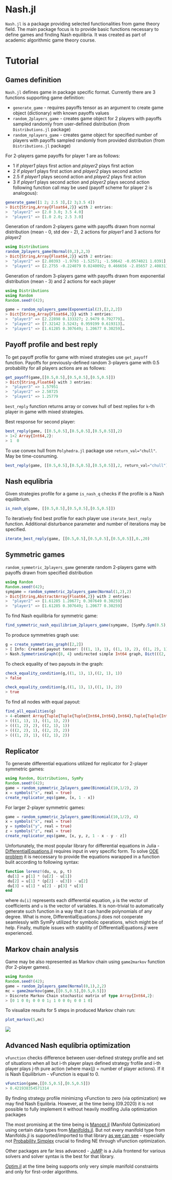 # Nash.jl

`Nash.jl` is a package providing selected functionalities from game theory field. The main package focus is to provide basic functions necessary to define games and finding Nash equilibria. It was created as part of academic algorithmic game theory course.


Tutorial
=========

## Games definition

`Nash.jl` defines game in package specific format. Currently there are 3 functions supporting game definition:
* `generate_game` - requires payoffs tensor as an argument to create game object (dictionary) with known payoffs values
* `random_2players_game` - creates game object for 2 players with payoffs sampled randomly from user-defined distribution (from `Distributions.jl` package)
* `random_nplayers_game` - creates game object for specified number of players with payoffs sampled randomly from provided distribution (from `Distributions.jl` package)

For 2-players game payoffs for player 1 are as follows:
* 1 if _player1_ plays first action and _player2_ plays first action
* 2 if _player1_ plays first action and _player2_ plays second action
* 2.5 if _player1_ plays second action and _player2_ plays first action
* 3 if _player1_ plays second action and _player2_ plays second action
following function call may be used (payoff scheme for player 2 is analogous):

```julia
generate_game([1 2; 2.5 3],[2 3;3.5 4])
> Dict{String,Array{Float64,2}} with 2 entries:
>  "player2" => [2.0 3.0; 3.5 4.0]
>  "player1" => [1.0 2.0; 2.5 3.0]
```

Generation of random 2-players game with payoffs drawn from normal distribution (mean - 0, std dev - 2), 2 actions for _player1_ and 3 actions for _player2_

```julia
using Distributions
random_2players_game(Normal(0,2),2,3)
> Dict{String,Array{Float64,2}} with 2 entries:
>  "player2" => [2.80393 -1.9793 -1.52571; -1.50642 -0.0574021 1.0391]
>  "player1" => [2.2755 -0.224079 0.0240092; 0.466656 -2.85657 2.40831]
```

Generation of random 3-players game with payoffs drawn from exponential distribution (mean - 3) and 2 actions for each player

```julia
using Distributions
using Random
Random.seed!(42);

game = random_nplayers_game(Exponential(2),[2,2,2])
> Dict{String,Array{Float64,3}} with 3 entries:
>  "player3" => [2.22898 0.133327; 2.9479 0.792779]…
>  "player2" => [7.32142 3.5243; 0.959199 0.619313]…
>  "player1" => [1.61285 0.307649; 1.20677 0.30259]…
```

## Payoff profile and best reply

To get payoff profile for game with mixed strategies use `get_payoff` function. Payoffs for previously-defined random 3-players game with 0.5 probability for all players actions are as follows:

```julia
get_payoff(game,[[0.5,0.5],[0.5,0.5],[0.5,0.5]])
> Dict{String,Float64} with 3 entries:
>  "player3" => 1.57951
>  "player2" => 2.58725
>  "player1" => 1.25779
```

`best_reply` function returns array or convex hull of best replies for `k`-th player in game with mixed strategies.

Best response for second player:

```julia
best_reply(game, [[0.5,0.5],[0.5,0.5],[0.5,0.5]],2)
> 1×2 Array{Int64,2}:
> 1  0
```

To use convex hull from `Polyhedra.jl` package use `return_val="chull"`. May be time-cosnuming.

```julia
best_reply(game, [[0.5,0.5],[0.5,0.5],[0.5,0.5]],2, return_val="chull")
```

## Nash equlibria

Given strategies profile for a game `is_nash_q` checks if the profile is a Nash equilibrium.

```julia
is_nash_q(game, [[0.5,0.5],[0.5,0.5],[0.5,0.5]])
```

To iteratively find best profile for each player use `iterate_best_reply` function. Additional disturbance parameter and number of iterations may be specified.

```julia
iterate_best_reply(game, [[0.5,0.5],[0.5,0.5],[0.5,0.5]],0.,20)
```

## Symmetric games

`random_symmetric_2players_game` generate random 2-players game with payoffs drawn from specified distribution

```julia
using Random
Random.seed!(42);
symgame = random_symmetric_2players_game(Normal(1,2),2)
> Dict{String,AbstractArray{Float64,2}} with 2 entries:
>  "player2" => [1.61285 1.20677; 0.307649 0.30259]
>  "player1" => [1.61285 0.307649; 1.20677 0.30259]
```

To find Nash equilibria for symmetric game:

```julia
find_symmetric_nash_equilibrium_2players_game(symgame, [SymPy.Sym(0.5),SymPy.Sym(0.5)])
```

To produce symmetries graph use:

```julia
g = create_symmetries_graph([2,2])
> [ Info: Created payout tensor: [((1, 1), 1), ((1, 1), 2), ((1, 2), 1), ((1, 2), 2), ((2, 1), 1), ((2, 1), 2), ((2, 2), 1), ((2, 2), 2)]
> Nash.SymmetriesGraph({8, 4} undirected simple Int64 graph, Dict(((2, 2), 2) => 8,((1, 1), 1) => 1,((1, 1), 2) => 2,((2, 1), 2) => 6,((1, 2), 2) => 4,((1, 2), 1) => 3,((2, 1), 1) => 5,((2, 2), 1) => 7), Dict(7 => ((2, 2), 1),4 => ((1, 2), 2),2 => ((1, 1), 2),3 => ((1, 2), 1),8 => ((2, 2), 2),5 => ((2, 1), 1),6 => ((2, 1), 2),1 => ((1, 1), 1)))
```

To check equality of two payouts in the graph:

```julia
check_equality_condition(g,((1, 1), 1),((2, 1), 1))
> false

check_equality_condition(g,((1, 1), 1),((1, 1), 2))
> true
```

To find all nodes with equal payout:

```julia
find_all_equalities(g)
> 4-element Array{Tuple{Tuple{Tuple{Int64,Int64},Int64},Tuple{Tuple{Int64,Int64},Int64}},1}:
> (((1, 1), 1), ((1, 1), 2))
> (((1, 2), 2), ((2, 1), 1))
> (((2, 2), 1), ((2, 2), 2))
> (((1, 2), 1), ((2, 1), 2))
```

## Replicator
To generate differential equations utilized for replicator for 2-player symmetric games:

```julia
using Random, Distributions, SymPy
Random.seed!(42);
game = random_symmetric_2players_game(Binomial(10,1/2), 2)
x = symbols("x", real = true)
create_replicator_eqs(game, [x, 1 - x])
```

For larger 2-player symmetric games:
```julia
game = random_symmetric_2players_game(Binomial(10,1/2), 4)
x = symbols("x", real = true)
y = symbols("y", real = true)
z = symbols("z", real = true)
create_replicator_eqs(game, [x, y, z, 1 - x - y - z])
```

Unfortunately, the most popular library for differential equations in Julia - [DifferentialEquations.jl](https://diffeq.sciml.ai/stable/) requires input in very specific form. To solve [ODE problem](https://diffeq.sciml.ai/stable/tutorials/ode_example/) it is neccessary to provide the equations warapped in a function bulit according to following syntax:
```julia
function lorenz!(du, u, p, t)
 du[1] = p[1] * (u[2] - u[1])
 du[2] = u[1] * (p[2] - u[3]) - u[2]
 du[3] = u[1] * u[2] - p[3] * u[3]
end
```
where ```du[i]``` represents each differential equation, ```p``` is the vector of coefficients and ```u``` is the vector of variables. It is non-trivial to automatically generate such function in a way that it can handle polynomials of any degree. What is more, DifferentialEquations.jl does not cooperate seamlessly with SymPy utilized for symbolic operations, which might be of help. Finally, multiple issues with stability of DifferentialEquations.jl were experienced.

## Markov chain analysis

Game may be also represented as Markov chain using `game2markov` function (for 2-player games).

```julia
using Random
Random.seed!(42);
game = random_2players_game(Normal(0,1),2,2)
mc = game2markov(game,[[0.5,0.5],[0.5,0.5]])
> Discrete Markov Chain stochastic matrix of type Array{Int64,2}:
> [0 1 0 0; 0 0 0 1; 1 0 0 0; 0 0 1 0]
```

To visualize results for 5 steps in produced Markov chain run:

```julia
plot_markov(5,mc)
```

![](https://i.ibb.co/zX2sRmt/Markov-Chain5.png)

## Advanced Nash equlibria optimization

`vFunction` checks difference between user-defined strategy profile and set of situations when all but i-th player plays defined strategy frofile and i-th player plays j-th pure action (where max(j) = number of player actions). If it is Nash Equilibrium - vFunction is equal to 0. 

```julia
vFunction(game,[[0.5,0.5],[0.5,0.5]])
> 0.421938354571314
```

By finding strategy profile minimizng vFunction to zero (via optimization) we may find Nash Equlibria. However, at the time being (09.2020) it is not possible to fully implement it without heavily modifing Julia optimization packages

The most promising at the time being is [Manopt.jl](https://github.com/JuliaManifolds/Manopt.jl) (Manifold Optimization)  using certain data types from
[Manifolds.jl](https://github.com/JuliaManifolds/Manifolds.jl). But not every manifold type from Manifolds.jl is supported/imported to that library
[as we can see](https://github.com/JuliaManifolds/Manopt.jl/blob/master/src/Manopt.jl) - especially not [Probability Simplex](https://github.com/JuliaManifolds/Manifolds.jl/blob/master/src/manifolds/ProbabilitySimplex.jl) crucial to finding NE through vFunction optimization.

Other packages are far less advanced - [JuMP](https://jump.dev/JuMP.jl/v0.21.1/installation/index.html) is a Julia frontend for various solvers and solver syntax is the best for that library.

[Optim.jl](https://julianlsolvers.github.io/Optim.jl/stable/#algo/manifolds/) at the time being supports only very simple manifold constraints and only for first-order algorithms.
